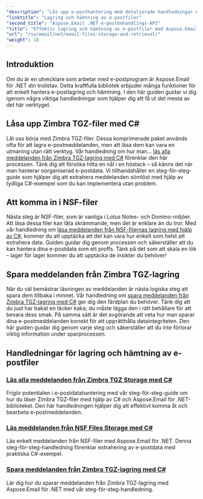 ```yaml
---
"description": "Lås upp e-posthantering med detaljerade handledningar om Aspose.Email för .NET, som täcker Zimbra TGZ- och NSF-filhantering i C#."
"linktitle": "Lagring och hämtning av e-postfiler"
"second_title": "Aspose.Email .NET e-postbehandlings-API"
"title": "Effektiv lagring och hämtning av e-postfiler med Aspose.Email"
"url": "/sv/email/net/email-files-storage-and-retrieval/"
"weight": 18
---
```


## Introduktion

Om du är en utvecklare som arbetar med e-postprogram är Aspose.Email för .NET din trollstav. Detta kraftfulla bibliotek erbjuder många funktioner för att enkelt hantera e-postlagring och hämtning. I den här guiden guidar vi dig igenom några viktiga handledningar som hjälper dig att få ut det mesta av det här verktyget.

## Låsa upp Zimbra TGZ-filer med C#
Låt oss börja med Zimbra TGZ-filer. Dessa komprimerade paket används ofta för att lagra e-postmeddelanden, men att läsa dem kan vara en utmaning utan rätt verktyg. Vår handledning om hur man... [läs alla meddelanden från Zimbra TGZ-lagring med C#](./read-all-messages-from-zimbra-tgz-storage/) förenklar den här processen. Tänk dig att försöka hitta en nål i en höstack – så känns det när man hanterar oorganiserad e-postdata. Vi tillhandahåller en steg-för-steg-guide som hjälper dig att extrahera meddelanden sömlöst med hjälp av tydliga C#-exempel som du kan implementera utan problem. 

## Att komma in i NSF-filer
Nästa steg är NSF-filer, som är vanliga i Lotus Notes- och Domino-miljöer. Att läsa dessa filer kan låta skrämmande, men det är enklare än du tror. Med vår handledning om [läsa meddelanden från NSF-filernas lagring med hjälp av C#](./read-messages-from-nsf-files-storage/), kommer du att upptäcka att det kan vara hur enkelt som helst att extrahera data. Guiden guidar dig genom processen och säkerställer att du kan hantera dina e-postdata som ett proffs. Tänk på det som att skala en lök – lager för lager kommer du att upptäcka de insikter du behöver!

## Spara meddelanden från Zimbra TGZ-lagring
När du väl bemästrar läsningen av meddelanden är nästa logiska steg att spara dem tillbaka i minnet. Vår handledning om [spara meddelanden från Zimbra TGZ-lagring med C#](./save-messages-from-zimbra-tgz-storage/) ger dig den färdplan du behöver. Tänk dig att du just har bakat en läcker kaka; du måste lägga den i rätt behållare för att bevara dess smak. På samma sätt är det avgörande att veta hur man sparar dina e-postmeddelanden korrekt för att upprätthålla dataintegriteten. Den här guiden guidar dig genom varje steg och säkerställer att du inte förlorar viktig information under sparprocessen.

## Handledningar för lagring och hämtning av e-postfiler
### [Läs alla meddelanden från Zimbra TGZ Storage med C#](./read-all-messages-from-zimbra-tgz-storage/)
Frigör potentialen i e-postdatahantering med vår steg-för-steg-guide om hur du läser Zimbra TGZ-filer med hjälp av C# och Aspose.Email för .NET-biblioteket. Den här handledningen hjälper dig att effektivt komma åt och bearbeta e-postmeddelanden.
### [Läs meddelanden från NSF Files Storage med C#](./read-messages-from-nsf-files-storage/)
Läs enkelt meddelanden från NSF-filer med Aspose.Email för .NET. Denna steg-för-steg-handledning förenklar extrahering av e-postdata med praktiska C#-exempel.
### [Spara meddelanden från Zimbra TGZ-lagring med C#](./save-messages-from-zimbra-tgz-storage/)
Lär dig hur du sparar meddelanden från Zimbra TGZ-lagring med Aspose.Email för .NET med vår steg-för-steg-handledning.
